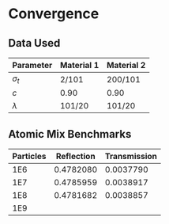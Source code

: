 # Convergence

## Data Used

Parameter | Material 1 | Material 2
--- | --- | ---
$\sigma_t$ | 2/101 | 200/101
$c$ | 0.90 | 0.90
$\lambda$ | 101/20 | 101/20

## Atomic Mix Benchmarks

Particles | Reflection | Transmission
--- | --- | ---
1E6 | 0.4782080 | 0.0037790
1E7 | 0.4785959 | 0.0038917
1E8 | 0.4781682 | 0.0038857
1E9 | 
